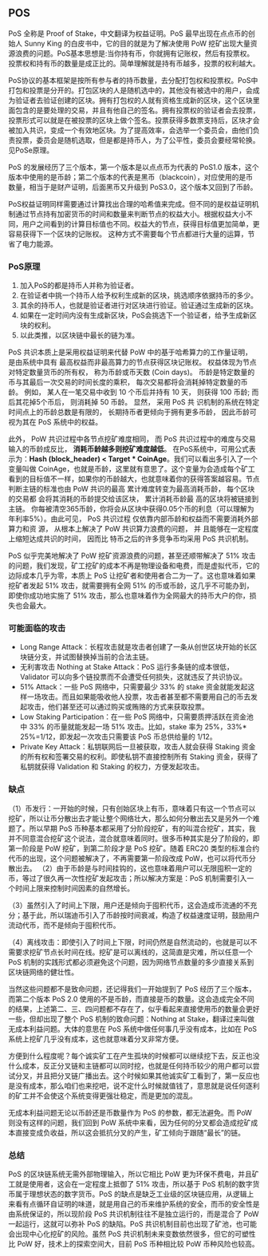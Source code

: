 ## **POS**

PoS 全称是 Proof of Stake，中文翻译为权益证明。PoS 最早出现在点点币的创始人 Sunny King 的白皮书中，它的目的就是为了解决使用 PoW 挖矿出现大量资源浪费的问题。PoS基本思想是:当你持有币，你就拥有记账权，然后有投票权。投票权和持有币的数量是成正比的。简单理解就是持有币越多，投票的权利越大。

PoS协议的基本框架是按所有参与者的持币数量，去分配打包权和投票权。PoS中打包和投票是分开的。打包区块的人是随机选中的，其他没有被选中的用户，会成为验证者去验证创建的区块。拥有打包权的人就有资格生成新的区块，这个区块里面包含的是要处理的交易，并且有他自己的签名。拥有投票权的验证者会去投票，投票形式可以就是在被投票的区块上做个签名。投票获得多数票支持后，区块才会被加入共识，变成一个有效地区块。为了提高效率，会选举一个委员会，由他们负责投票，委员会是随机选取，但是都是持币人，为了公平性，委员会要经常轮换。见PoSe原理。

PoS 的发展经历了三个版本，第一个版本是以点点币为代表的 PoS1.0 版本，这个版本中使用的是币龄；第二个版本的代表是黑币（blackcoin），对应使用的是币数量，相当于是财产证明，后面黑币又升级到 PoS3.0，这个版本又回到了币龄。

 PoS权益证明同样需要通过计算找出合理的哈希值来完成。但不同的是权益证明机制通过节点持有加密货币的时间和数量来判断节点的权益大小。根据权益大小不同，用户之间看到的计算目标值也不同。权益大的节点，获得目标值更加简单，更容易获得下一个区块的记账权。 这种方式不需要每个节点都进行大量的运算，节省了电力能源。

### PoS原理

1. 加入PoS的都是持币人并称为验证者。
2. 在验证者中挑一个持币人给予权利生成新的区块，挑选顺序依据持币的多少。
3. 其余的持币人，也就是验证者进行对区块进行验证。验证通过生成新的区块。
4. 如果在一定时间内没有生成新区块，PoS会挑选下一个验证者，给予生成新区块的权利。
5. 以此类推，以区块链中最长的链为准。

PoS 共识本质上是采用权益证明来代替 PoW 中的基于哈希算力的工作量证明， 是由系统中具有 最高权益而非最高算力的节点获得区块记账权。 权益体现为节点对特定数量货币的所有权， 称为币龄或币天数 (Coin days)。 币龄是特定数量的币与其最后一次交易的时间长度的乘积， 每次交易都将会消耗掉特定数量的币龄。 例如， 某人在一笔交易中收到 10 个币后并持有 10 天， 则获得 100 币龄; 而后其花掉5个币后， 则消耗掉 50 币龄。 显然， 采用 PoS 共 识机制的系统在特定时间点上的币龄总数是有限的， 长期持币者更倾向于拥有更多币龄， 因此币龄可视为其在 PoS 系统中的权益。

此外， PoW 共识过程中各节点挖矿难度相同， 而 PoS 共识过程中的难度与交易输入的币龄成反比， **消耗币龄越多则挖矿难度越低**。 在PoS系统中，可用公式表示为：**Hash (block_header) < Target \* CoinAge**。我们可以看出多引入了一个变量叫做 CoinAge，也就是币龄，这里就有意思了。这个变量为会造成每个矿工看到的目标值不一样，如果你的币龄越大，也就意味着你的获得答案越容易。节点判断主链的标准也由 PoW 共识的最高 累计难度转变为最高消耗币龄， 每个区块的交易都 会将其消耗的币龄提交给该区块， 累计消耗币龄最 高的区块将被链接到主链。 你每被清空365币龄，你将会从区块中获得0.05个币的利息（可以理解为年利率5%）。由此可见， PoS 共识过程 仅依靠内部币龄和权益而不需要消耗外部算力和资 源， 从根本上解决了 PoW 共识算力浪费的问题， 并 且能够在一定程度上缩短达成共识的时间， 因而比 特币之后的许多竞争币均采用 PoS 共识机制。

PoS 似乎完美地解决了 PoW 挖矿资源浪费的问题，甚至还顺带解决了 51% 攻击的问题，我们发现，矿工挖矿的成本不再是物理设备和电费，而是虚拟代币，它的边际成本几乎为零，本质上 PoS 让挖矿者和使用者合二为一了。这也意味着如果挖矿者发起 51% 攻击，就需要拥有全网 51% 的币或币龄，这几乎不可能办到，即使你成功地实施了 51% 攻击，那么也意味着作为全网最大的持币大户的你，损失也会最大。

### 可能面临的攻击

- Long Range Attack：长程攻击就是攻击者创建了一条从创世区块开始的长区块链分支，并试图替换掉当前的合法主链。
- 无利害攻击 Nothing at Stake Attack：PoS 运行多条链的成本很低，Validator 可以向多个链投票而不会遭受任何损失，这就违反了共识协议。
- 51% Attack：一些 PoS 网络中，只需要最少 33% 的 stake 资金就能发起这样一场攻击。而且如果能吸收他人投票，攻击者甚至都不需要用自己的币去发起攻击，他们甚至还可以通过购买或贿赂的方式来获取投票。
- Low Staking Participation：在一些 PoS 网络中，只需要质押活跃在资金池中 33% 的币量就能发起一场 51% 攻击。比如，stake 率为 25%，33%* 25%=1/12，即发起一次攻击只需要该 PoS 币总供给量的 1/12。
- Private Key Attack：私钥联网后一旦被获取，攻击人就会获得 Staking 资金的所有权和签署交易的权利。即使私钥不直接控制所有 Staking 资金，获得了私钥就获得 Validation 和 Staking 的权力，方便发起攻击。

### 缺点

（1）币发行：一开始的时候，只有创始区块上有币，意味着只有这一个节点可以挖矿，所以让币分散出去才能让整个网络壮大，那么如何分散出去又是另外一个难题了。所以早期 PoS 币种基本都采用了分阶段挖矿，有的叫混合挖矿，其实，我并不同意混合挖矿这个说法，混合就意味着同时。很多币种其实是分了阶段的，即第一阶段是 PoW 挖矿，到第二阶段才是 PoS 挖矿。随着 ERC20 类型的标准合约代币的出现，这个问题被解决了，不再需要第一阶段改成 PoW，也可以将代币分散出去。
 （2）由于币龄是与时间挂钩的，这也意味着用户可以无限囤积一定的币，等过了很久再一次性挖矿发起攻击；所以解决方案是：PoS 机制需要引入一个时间上限来控制时间因素的自然增长。

（3）虽然引入了时间上下限，用户还是倾向于囤积代币，这会造成币流通的不充分；基于此，所以瑞迪币引入了币龄按时间衰减，构造了权益速度证明，鼓励用户流动代币，而不是倾向于囤积代币。

（4）离线攻击：即使引入了时间上下限，时间仍然是自然流动的，也就是可以不需要求挖矿节点长时间在线。挖矿是可以离线的，这简直是灾难，所以任意一个 PoS 机制的实践形式都必须避免这个问题，因为网络节点数量的多少直接关系到区块链网络的健壮性。

当然这些问题都不是致命问题，还记得我们一开始提到了 PoS 经历了三个版本，而第二个版本 PoS 2.0 使用的不是币龄，而直接是币的数量。这会造成完全不同的结果，上述第二、三、四问题都不存在了，似乎看起来直接使用币的数量会更好一些，但却出现了整个 PoS 机制的致命问题：Nothing at Stake，翻译过来叫做无成本利益问题。大体的意思在 PoS 系统中做任何事几乎没有成本，比如在 PoS 系统上挖矿几乎没有成本，这也就意味着分叉非常方便。

方便到什么程度呢？每个诚实矿工在产生孤块的时候都可以继续挖下去，反正也没什么成本，反正分叉链和主链都可以同时挖，也就是任何持币较少的用户都可以尝试分叉，并且把分叉链广播出去。这个时候如果其他诚实矿工看到了，第一反应也是没有成本，那么咱们也来挖吧，说不定什么时候就值钱了，意思就是说任何逐利的矿工并不会使这个系统变得更强壮稳定，而是更加的混乱。

无成本利益问题无论以币龄还是币数量作为 PoS 的参数，都无法避免。而 PoW 则没有这样的问题，我们回到 PoW 系统中来看，因为任何的分叉都会造成挖矿成本直接变成负收益，所以这会抵抗分叉的产生，矿工倾向于跟随“最长”的链。

### 总结

PoS 的区块链系统无需外部物理输入，所以它相比 PoW 更为环保不费电，并且矿工就是使用者，这会在一定程度上抵御了 51% 攻击，所以基于 PoS 机制的数字货币属于理想状态的数字货币。PoS 的缺点是缺乏工业级的区块链应用，从逻辑上来看有点循环自证明的味道，就是用自己的币来维护系统的安全，而币的安全性是由系统保证的，所以现阶段 PoS 共识机制往往不是独立运行的，而是混合了 PoW 一起运行，这就可以弥补 PoS 的缺陷。PoS 共识机制目前也出现了矿池，也可能会出现中心化挖矿的风险。虽然 PoS 共识机制未来变数依然很多，但它的可塑性比 PoW 好，技术上的探索空间大，目前 PoS 币种相比较 PoW 币种风险也较高。